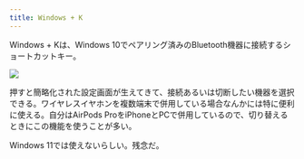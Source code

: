 ```yaml
---
title: Windows + K
---
```

Windows + Kは、Windows 10でペアリング済みのBluetooth機器に接続するショートカットキー。

![](https://lh5.googleusercontent.com/VhpiHl1B10QTbEAKXJdJ1fxiif8NCaK-Tno5CxOJNY6vkewZtbLPEFYQ7zpdcwEAjzRmXtc4cplXYSah5QQppaMje1kIyNAFCOx2bd5KU9DLZrfgHIRfmGpdBibzMjMOqYdUXU-gsGlKBmZEO2ggDptLrO_ZPnscUg4XMikCVeNcqvjZu4iiROpZ3T2W)

押すと簡略化された設定画面が生えてきて、接続あるいは切断したい機器を選択できる。ワイヤレスイヤホンを複数端末で併用している場合なんかには特に便利に使える。自分はAirPods ProをiPhoneとPCで併用しているので、切り替えるときにこの機能を使うことが多い。

Windows 11では使えないらしい。残念だ。
